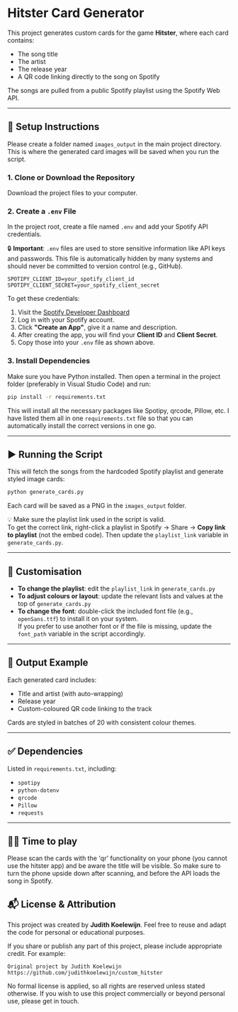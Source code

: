# Hitster Card Generator

This project generates custom cards for the game **Hitster**, where each card contains:

- The song title  
- The artist  
- The release year  
- A QR code linking directly to the song on Spotify

The songs are pulled from a public Spotify playlist using the Spotify Web API.

---

## 🔧 Setup Instructions

Please create a folder named `images_output` in the main project directory. This is where the generated card images will be saved when you run the script.

### 1. Clone or Download the Repository

Download the project files to your computer.

### 2. Create a `.env` File

In the project root, create a file named `.env` and add your Spotify API credentials.

🔒 **Important**: `.env` files are used to store sensitive information like API keys and passwords. This file is automatically hidden by many systems and should never be committed to version control (e.g., GitHub).

```
SPOTIPY_CLIENT_ID=your_spotify_client_id  
SPOTIPY_CLIENT_SECRET=your_spotify_client_secret
```

To get these credentials:

1. Visit the [Spotify Developer Dashboard](https://developer.spotify.com/dashboard/)
2. Log in with your Spotify account.
3. Click **"Create an App"**, give it a name and description.
4. After creating the app, you will find your **Client ID** and **Client Secret**.
5. Copy those into your `.env` file as shown above.

### 3. Install Dependencies

Make sure you have Python installed. Then open a terminal in the project folder (preferably in Visual Studio Code) and run:

```bash
pip install -r requirements.txt
```

This will install all the necessary packages like Spotipy, qrcode, Pillow, etc. I have listed them all in one `requirements.txt` file so that you can automatically install the correct versions in one go.

---

## ▶️ Running the Script

This will fetch the songs from the hardcoded Spotify playlist and generate styled image cards:

```bash
python generate_cards.py
```

Each card will be saved as a PNG in the `images_output` folder.

💡 Make sure the playlist link used in the script is valid.  
To get the correct link, right-click a playlist in Spotify → Share → **Copy link to playlist** (not the embed code). Then update the `playlist_link` variable in `generate_cards.py`.

---

## 📝 Customisation

- **To change the playlist**: edit the `playlist_link` in `generate_cards.py`  
- **To adjust colours or layout**: update the relevant lists and values at the top of `generate_cards.py`  
- **To change the font**: double-click the included font file (e.g., `openSans.ttf`) to install it on your system.  
  If you prefer to use another font or if the file is missing, update the `font_path` variable in the script accordingly.

---

## 📁 Output Example

Each generated card includes:

- Title and artist (with auto-wrapping)  
- Release year  
- Custom-coloured QR code linking to the track  

Cards are styled in batches of 20 with consistent colour themes.

---

## ✅ Dependencies

Listed in `requirements.txt`, including:

- `spotipy`  
- `python-dotenv`  
- `qrcode`  
- `Pillow`  
- `requests`

---

## 👋🏽 Time to play
Please scan the cards with the 'qr' functionality on your phone (you cannot use the hitster app) and be aware the title will be visible. So make sure to turn the phone upside down after scanning, and before the API loads the song in Spotify. 

## 📬 License & Attribution

This project was created by **Judith Koelewijn**. Feel free to reuse and adapt the code for personal or educational purposes.

If you share or publish any part of this project, please include appropriate credit. For example:

```
Original project by Judith Koelewijn  
https://github.com/judithkoelewijn/custom_hitster
```

No formal license is applied, so all rights are reserved unless stated otherwise. If you wish to use this project commercially or beyond personal use, please get in touch.
